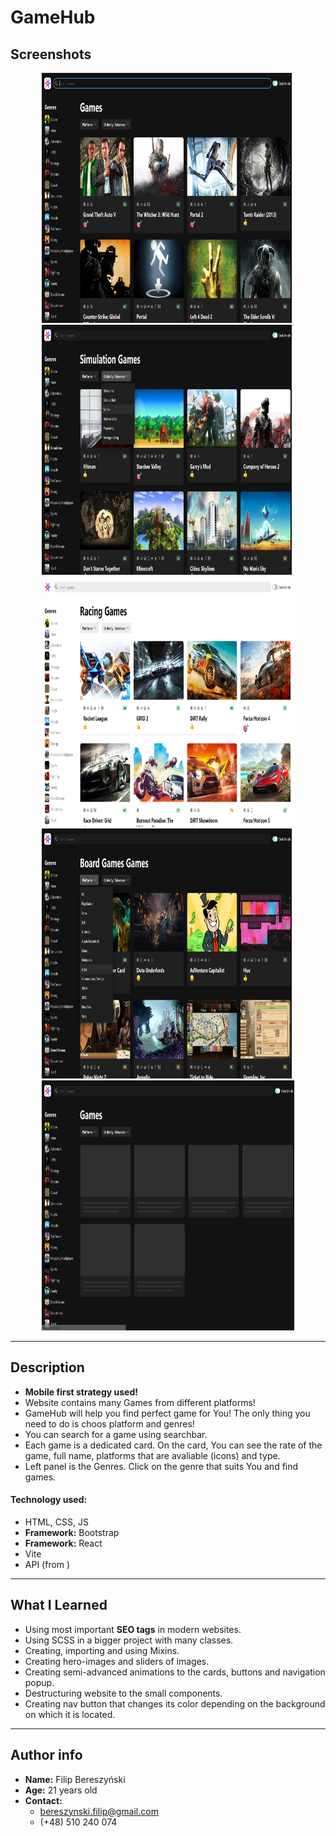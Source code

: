 # GameHub

## Screenshots
<p align="center">
    <img src="./src/assets/README_images/readme_img_01.png" width="80%" height="400px"></img>
    <br/>
    <img src="./src/assets/README_images/readme_img_02.png" width="80%" height="400px"></img>
    <br/>
    <img src="./src/assets/README_images/readme_img_03.png" width="80%" height="400px"></img>
    <br/>
    <img src="./src/assets/README_images/readme_img_04.png" width="80%" height="400px"></img>
    <br/>
    <img src="./src/assets/README_images/readme_img_05.png" width="80%" height="400px"></img>
</p>

<hr/>

## Description

- **Mobile first strategy used!**
- Website contains many Games from different platforms!
- GameHub will help you find perfect game for You! The only thing you need to do is choos platform and genres!
- You can search for a game using searchbar.
- Each game is a dedicated card. On the card, You can see the rate of the game, full name, platforms that are avaliable (icons) and type.
- Left panel is the Genres. Click on the genre that suits You and find games.

#### Technology used:
- HTML, CSS, JS
- **Framework:** Bootstrap
- **Framework:** React
- Vite
- API (from [](https://rawg.io/apidocs))

<hr/>

## What I Learned

- Using most important **SEO tags** in modern websites.
- Using SCSS in a bigger project with many classes.
- Creating, importing and using Mixins.
- Creating hero-images and sliders of images.
- Creating semi-advanced animations to the cards, buttons and navigation popup.
- Destructuring website to the small components.
- Creating nav button that changes its color depending on the background on which it is located.

<hr/>

## Author info

- **Name:** Filip Bereszyński
- **Age:** 21 years old
- **Contact:**
    - bereszynski.filip@gmail.com
    - (+48) 510 240 074